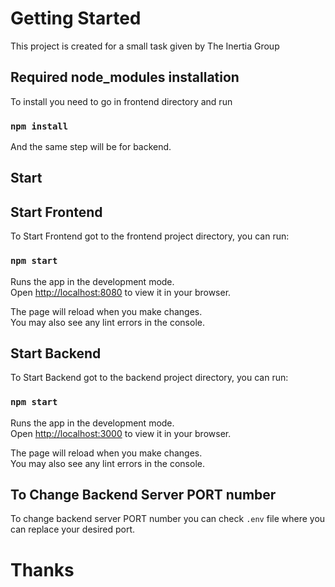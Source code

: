 # Getting Started

This project is created for a small task given by The Inertia Group

## Required node_modules installation

To install you need to go in frontend directory and run

### `npm install`

And the same step will be for backend.


## Start



## Start Frontend

To Start Frontend got to the frontend project directory, you can run:

### `npm start`

Runs the app in the development mode.\
Open [http://localhost:8080](http://localhost:8080) to view it in your browser.

The page will reload when you make changes.\
You may also see any lint errors in the console.




## Start Backend

To Start Backend got to the backend project directory, you can run:

### `npm start`

Runs the app in the development mode.\
Open [http://localhost:3000](http://localhost:3000) to view it in your browser.

The page will reload when you make changes.\
You may also see any lint errors in the console.


## To Change Backend Server PORT number

To change backend server PORT number you can check `.env` file where you can replace your desired port.


# Thanks
